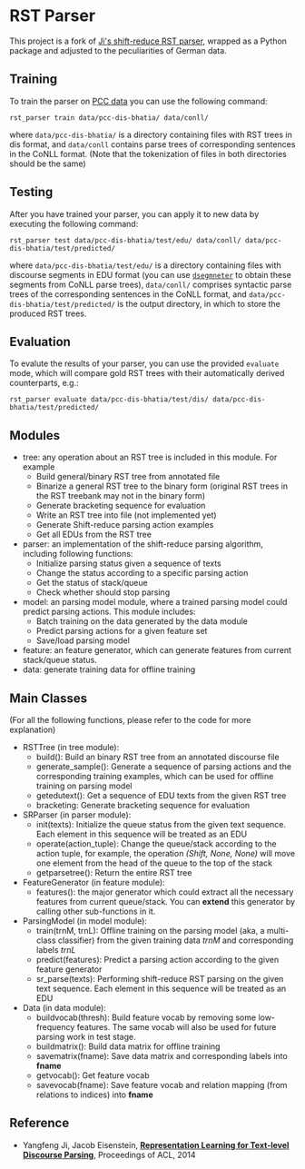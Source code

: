 # RST Parser

This project is a fork of [Ji's shift-reduce RST
parser](https://github.com/jiyfeng/DPLP), wrapped as a Python package
and adjusted to the peculiarities of German data.

## Training ##

To train the parser on [PCC
data](http://angcl.ling.uni-potsdam.de/resources/pcc.html) you can use
the following command:

```shell
rst_parser train data/pcc-dis-bhatia/ data/conll/
```

where `data/pcc-dis-bhatia/` is a directory containing files with RST
trees in dis format, and `data/conll` contains parse trees of
corresponding sentences in the CoNLL format. (Note that the
tokenization of files in both directories should be the same)

## Testing ##

After you have trained your parser, you can apply it to new data by
executing the following command:

```shell
rst_parser test data/pcc-dis-bhatia/test/edu/ data/conll/ data/pcc-dis-bhatia/test/predicted/
```

where `data/pcc-dis-bhatia/test/edu/` is a directory containing files
with discourse segments in EDU format (you can use
[`dsegmneter`](https://github.com/WladimirSidorenko/DiscourseSegmenter)
to obtain these segments from CoNLL parse trees), `data/conll/`
comprises syntactic parse trees of the corresponding sentences in the
CoNLL format, and `data/pcc-dis-bhatia/test/predicted/` is the output
directory, in which to store the produced RST trees.

## Evaluation ##

To evalute the results of your parser, you can use the provided
`evaluate` mode, which will compare gold RST trees with their
automatically derived counterparts, e.g.:

```shell
rst_parser evaluate data/pcc-dis-bhatia/test/dis/ data/pcc-dis-bhatia/test/predicted/
```


## Modules ##

- tree: any operation about an RST tree is included in this module. For example
    - Build general/binary RST tree from annotated file
    - Binarize a general RST tree to the binary form (original RST trees in the RST treebank may not in the binary form)
    - Generate bracketing sequence for evaluation
    - Write an RST tree into file (not implemented yet)
    - Generate Shift-reduce parsing action examples
    - Get all EDUs from the RST tree
- parser: an implementation of the shift-reduce parsing algorithm, including following functions:
    - Initialize parsing status given a sequence of texts
    - Change the status according to a specific parsing action
    - Get the status of stack/queue
    - Check whether should stop parsing
- model: an parsing model module, where a trained parsing model could predict parsing actions. This module includes:
    - Batch training on the data generated by the data module
    - Predict parsing actions for a given feature set
    - Save/load parsing model
- feature: an feature generator, which can generate features from current stack/queue status.
- data: generate training data for offline training


## Main Classes
(For all the following functions, please refer to the code for more explanation)

- RSTTree (in tree module):
    - build(): Build an binary RST tree from an annotated discourse file
    - generate_sample(): Generate a sequence of parsing actions and the corresponding training examples, which can be used for offline training on parsing model
    - getedutext(): Get a sequence of EDU texts from the given RST tree
    - bracketing: Generate bracketing sequence for evaluation
- SRParser (in parser module):
    - init(texts): Initialize the queue status from the given text sequence. Each element in this sequence will be treated as an EDU
    - operate(action_tuple): Change the queue/stack according to the action tuple, for example, the operation *(Shift, None, None)* will move one element from the head of the queue to the top of the stack
    - getparsetree(): Return the entire RST tree
- FeatureGenerator (in feature module):
   - features(): the major generator which could extract all the necessary features from current queue/stack. You can **extend** this generator by calling other sub-functions in it.
- ParsingModel (in model module):
    - train(trnM, trnL): Offline training on the parsing model (aka, a multi-class classifier) from the given training data *trnM* and corresponding labels *trnL*
    - predict(features): Predict a parsing action according to the given feature generator
    - sr_parse(texts): Performing shift-reduce RST parsing on the given text sequence. Each element in this sequence will be treated as an EDU
- Data (in data module):
    - buildvocab(thresh): Build feature vocab by removing some low-frequency features. The same vocab will also be used for future parsing work in test stage.
    - buildmatrix(): Build data matrix for offline training
    - savematrix(fname): Save data matrix and corresponding labels into **fname**
    - getvocab(): Get feature vocab
    - savevocab(fname): Save feature vocab and relation mapping (from relations to indices) into **fname**

## Reference

- Yangfeng Ji, Jacob Eisenstein, **[Representation Learning for
  Text-level Discourse
  Parsing](https://github.com/jiyfeng/jiyfeng.github.io/blob/master/papers/ji-acl-2014.pdf)**,
  Proceedings of ACL, 2014
